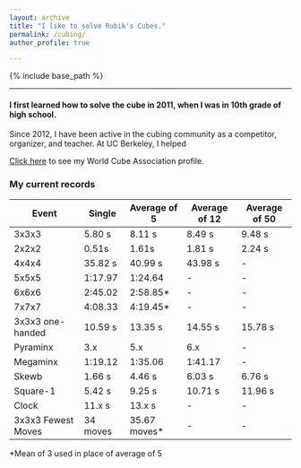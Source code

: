 ```yaml
---
layout: archive
title: "I like to solve Rubik's Cubes."
permalink: /cubing/
author_profile: true

---
```


{% include base_path %}

***
#### I first learned how to solve the cube in 2011, when I was in 10th grade of high school.
Since 2012, I have been active in the cubing community as a competitor, organizer, and teacher. At UC Berkeley, I helped 

[Click here](https://www.worldcubeassociation.org/persons/2012DANE01) to see my World Cube Association profile.

### My current records


| Event            | Single   | Average of 5   | Average of 12 | Average of 50 |
| ---------------------  | ------------- | ------------- | ------------- | ------------- |
| 3x3x3    | 5.80 s   | 8.11 s | 8.49 s | 9.48 s |
| 2x2x2  | 0.51s   |   1.61s            | 1.81 s | 2.24 s  |
| 4x4x4     | 35.82 s   |   40.99 s | 43.98 s | - |
| 5x5x5  | 1:17.97   |  1:24.64           | - | - |
| 6x6x6  | 2:45.02   |   2:58.85*           | - | - |
| 7x7x7  | 4:08.33  |   4:19.45*           | - | -  |
| 3x3x3 one-handed  | 10.59 s  |   13.35 s  | 14.55 s | 15.78 s  |
| Pyraminx  | 3.x  |   5.x            | 6.x | - |
| Megaminx  | 1:19.12   |   1:35.06     | 1:41.17 | - |
| Skewb  | 1.66 s   |   4.46 s            | 6.03 s | 6.76 s  |
| Square-1  | 5.42 s  |  9.25 s            | 10.71 s | 11.96 s  |
| Clock  | 11.x s  |   13.x s           | - | - |
| 3x3x3 Fewest Moves  | 34 moves   |   35.67 moves*           | - | -  |

*Mean of 3 used in place of average of 5
